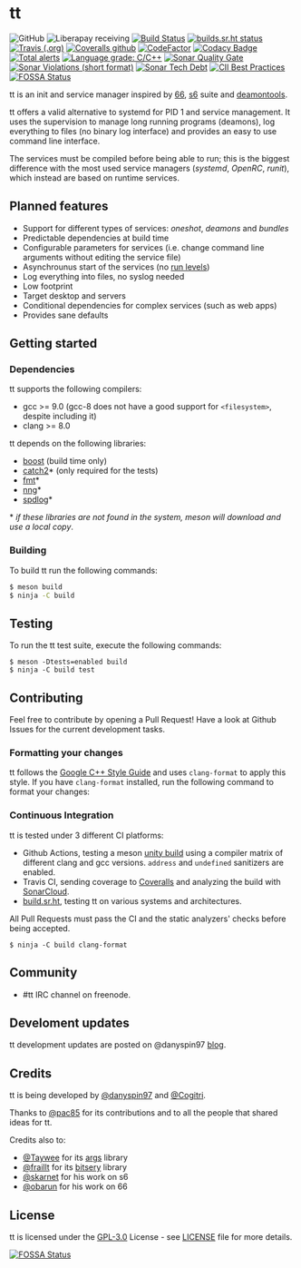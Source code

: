 # tt

![GitHub](https://img.shields.io/github/license/danyspin97/tt?color=blue&logo=github&style=flat-square)
![Liberapay receiving](https://img.shields.io/liberapay/receives/danyspin97?logo=liberapay&style=flat-square)
[![Build Status](https://img.shields.io/endpoint.svg?url=https%3A%2F%2Factions-badge.atrox.dev%2Fdanyspin97%2Ftt%2Fbadge&style=flat-square)](https://actions-badge.atrox.dev/danyspin97/tt/goto)
[![builds.sr.ht status](https://builds.sr.ht/~danyspin97/tt.svg)](https://builds.sr.ht/~danyspin97/tt?)
[![Travis (.org)](https://img.shields.io/travis/danyspin97/tt?logo=travis&style=flat-square)](https://travis-ci.org/DanySpin97/tt)
[![Coveralls github](https://img.shields.io/coveralls/github/DanySpin97/tt?logo=coveralls&style=flat-square)](https://coveralls.io/github/DanySpin97/tt)
[![CodeFactor](https://img.shields.io/codefactor/grade/github/danyspin97/tt?logo=CodeFactor&style=flat-square)](https://www.codefactor.io/repository/github/danyspin97/tt)
[![Codacy Badge](https://img.shields.io/codacy/grade/964fc2e2d7374cda979ac4b470e93561?logo=Codacy&style=flat-square)](https://www.codacy.com/manual/danyspin97/tt?utm_source=github.com&amp;utm_medium=referral&amp;utm_content=DanySpin97/tt&amp;utm_campaign=Badge_Grade)
[![Total alerts](https://img.shields.io/lgtm/alerts/g/DanySpin97/tt.svg?logo=lgtm&logoWidth=18&style=flat-square)](https://lgtm.com/projects/g/DanySpin97/tt/alerts/)
[![Language grade: C/C++](https://img.shields.io/lgtm/grade/cpp/g/DanySpin97/tt.svg?logo=lgtm&logoWidth=18&style=flat-square)](https://lgtm.com/projects/g/DanySpin97/tt/context:cpp)
[![Sonar Quality Gate](https://img.shields.io/sonar/quality_gate/DanySpin97_tt?logo=sonarcloud&server=https%3A%2F%2Fsonarcloud.io&style=flat-square)](https://sonarcloud.io/dashboard?id=DanySpin97_tt)
[![Sonar Violations (short format)](https://img.shields.io/sonar/violations/DanySpin97_tt?logo=sonarcloud&server=https%3A%2F%2Fsonarcloud.io&sonarVersion=7.9&style=flat-square)](https://sonarcloud.io/dashboard?id=DanySpin97_tt)
[![Sonar Tech Debt](https://img.shields.io/sonar/tech_debt/DanySpin97_tt?logo=sonarcloud&server=https%3A%2F%2Fsonarcloud.io&style=flat-square)](https://sonarcloud.io/dashboard?id=DanySpin97_tt)
[![CII Best Practices](https://img.shields.io/cii/summary/3935?style=flat-square)](https://bestpractices.coreinfrastructure.org/projects/3935)
[![FOSSA Status](https://app.fossa.com/api/projects/git%2Bgithub.com%2FDanySpin97%2Ftt.svg?type=shield)](https://app.fossa.com/projects/git%2Bgithub.com%2FDanySpin97%2Ftt?ref=badge_shield)

tt is an init and service manager inspired by
[66](https://web.obarun.org/software/66),
[s6](https://skarnet.org/software/s6/) suite and [deamontools](http://cr.yp.to/daemontools.html).

tt offers a valid alternative to systemd for PID 1 and service
management. It uses the supervision to manage long running programs (deamons),
log everything to files (no binary log interface) and provides an easy to use
command line interface.

The services must be compiled before being able to run; this is the biggest difference with the most used service managers (_systemd_, _OpenRC_, _runit_),
which instead are based on runtime services.

## Planned features

- Support for different types of services: _oneshot_, _deamons_ and _bundles_
- Predictable dependencies at build time
- Configurable parameters for services (i.e. change command line arguments
  without editing the service file)
- Asynchrounus start of the services (no [run
  levels](https://en.wikipedia.org/wiki/Runlevel))
- Log everything into files, no syslog needed
- Low footprint
- Target desktop and servers
- Conditional dependencies for complex services (such as web apps)
- Provides sane defaults

## Getting started

### Dependencies

tt supports the following compilers:

- gcc >= 9.0 (gcc-8 does not have a good support for `<filesystem>`, despite including it)
- clang >= 8.0

tt depends on the following libraries:

- [boost](https://www.boost.org/) (build time only)
- [catch2](https://github.com/catchorg/Catch2)* (only required for the tests)
- [fmt](https://github.com/fmtlib/fmt)*
- [nng](https://github.com/nanomsg/nng)*
- [spdlog](https://github.com/gabime/spdlog)*

\* _if these libraries are not found in the system, meson will download and use
a local copy_.

### Building

To build tt run the following commands:

```bash
$ meson build
$ ninja -C build
```

## Testing

To run the tt test suite, execute the following commands:

```
$ meson -Dtests=enabled build
$ ninja -C build test
```

## Contributing

Feel free to contribute by opening a Pull Request! Have a look at Github Issues
for the current development tasks.

### Formatting your changes

tt follows the [Google C++ Style
Guide](https://google.github.io/styleguide/cppguide.html) and uses
`clang-format` to apply this style. If you have `clang-format` installed, run
the following command to format your changes:

### Continuous Integration

tt is tested under 3 different CI platforms: 

- Github Actions, testing a meson [unity
  build](https://mesonbuild.com/Unity-builds.html) using a compiler matrix of
  different clang and gcc versions. `address` and `undefined` sanitizers are
  enabled.
- Travis CI, sending coverage to [Coveralls](https://coveralls.io) and analyzing
  the build with [SonarCloud](https://sonarcloud.io).
- [build.sr.ht](https://builds.sr.ht), testing tt on various systems and
  architectures.

All Pull Requests must pass the CI and the static analyzers' checks before
being accepted.

```
$ ninja -C build clang-format
```

## Community

- #tt IRC channel on freenode.

## Develoment updates

tt development updates are posted on @danyspin97 [blog](https://danyspin97.org/tags/tt/).

## Credits

tt is being developed by [@danyspin97](https://github.com/danyspin97) and [@Cogitri](https://github.com/Cogitri).

Thanks to [@pac85](https://github.com/pac85) for its contributions and to all the people that shared ideas for tt.

Credits also to:

- [@Taywee](https://github.com/Taywee) for its
  [args](https://github.com/Taywee/args) library
- [@fraillt](https://github.com/fraillt) for its
  [bitsery](https://github.com/fraillt/bitsery) library
- [@skarnet](https://github.com/skarnet) for his work on s6
- [@obarun](https://obarun.org) for his work on 66

## License

tt is licensed under the [GPL-3.0](https://www.gnu.org/licenses/gpl-3.0.en.html) License - see [LICENSE](https://github.com/DanySpin97/tt/blob/master/LICENSE) file for more
details.



[![FOSSA Status](https://app.fossa.com/api/projects/git%2Bgithub.com%2FDanySpin97%2Ftt.svg?type=large)](https://app.fossa.com/projects/git%2Bgithub.com%2FDanySpin97%2Ftt?ref=badge_large)